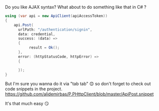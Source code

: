 Do you like AJAX syntax?
What about to do something like that in C# ?

```csharp
using (var api = new ApiClient(apiAccessToken))
{
    api.Post(
      urlPath: "/authentication/signin",
      data: credential,
      success: (data) =>
      {
           result = Ok();
      },
      error: (httpStatusCode, httpError) =>
      {

      });
}
```

But I'm sure you wanna do it via "tab tab" 😊 so don't forget to check out code snippets in the project.
https://github.com/alidemirbas/P.PHttpClient/blob/master/ApiPost.snippet

It's that much easy 😏
